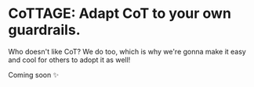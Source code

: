 # CoTTAGE: Adapt CoT to your own guardrails.

Who doesn't like CoT? We do too, which is why we're gonna make it easy and cool for others to adopt it as well!

Coming soon ✨